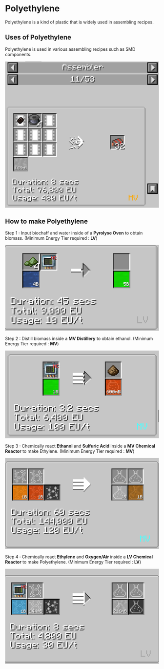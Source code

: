 # Polyethylene

Polyethylene is a kind of plastic that is widely used in assembling recipes.

## Uses of Polyethylene

Polyethylene is used in various assembling recipes such as SMD components.

![Image title](recipe_pe.png)

## How to make Polyethylene

Step 1 : Input biochaff and water inside of a **Pyrolyse Oven** to obtain biomass. (Minimum Energy Tier required : **LV**)


![Image title](biochaff_to_biomass.png)


Step 2 : Distill biomass inside a **MV Distillery** to obtain ethanol. (Minimum Energy Tier required : **MV**)

![Image title](biomass_to_ethanol.png)

Step 3 : Chemically react **Ethanol** and **Sulfuric Acid** inside a **MV Chemical Reactor** to make Ethylene. (Minimum Energy Tier required : **MV**)

![Image title](ethanol+sa_to_ethylene.png)

Step 4 : Chemically react **Ethylene** and **Oxygen/Air** inside a **LV Chemical Reactor** to make Polyethylene. (Minimum Energy Tier required : **LV**)

![Image title](ethylene_to_pe.png)